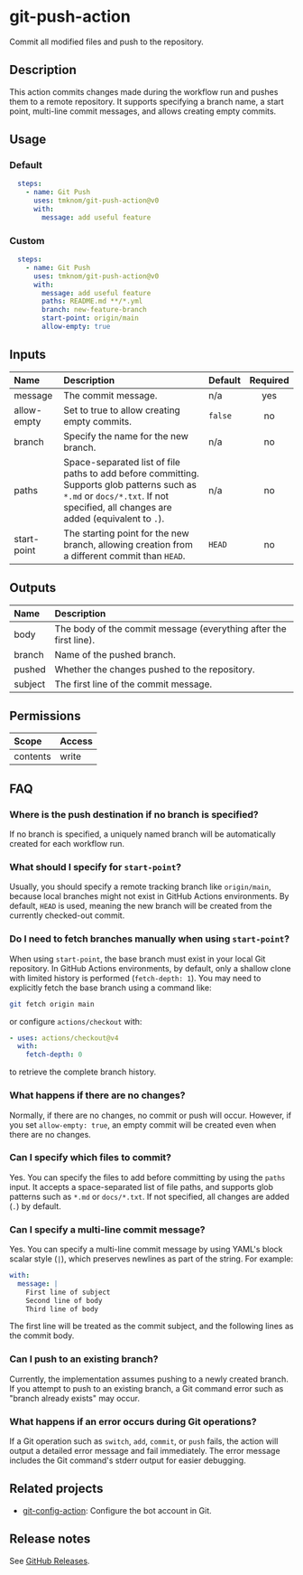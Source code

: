 # git-push-action

Commit all modified files and push to the repository.

<!-- actdocs start -->

## Description

This action commits changes made during the workflow run and pushes them to a remote repository.
It supports specifying a branch name, a start point, multi-line commit messages, and allows creating empty commits.

## Usage

### Default

```yaml
  steps:
    - name: Git Push
      uses: tmknom/git-push-action@v0
      with:
        message: add useful feature
```

### Custom

```yaml
  steps:
    - name: Git Push
      uses: tmknom/git-push-action@v0
      with:
        message: add useful feature
        paths: README.md **/*.yml
        branch: new-feature-branch
        start-point: origin/main
        allow-empty: true
```

## Inputs

| Name | Description | Default | Required |
| :--- | :---------- | :------ | :------: |
| message | The commit message. | n/a | yes |
| allow-empty | Set to true to allow creating empty commits. | `false` | no |
| branch | Specify the name for the new branch. | n/a | no |
| paths | Space-separated list of file paths to add before committing. Supports glob patterns such as `*.md` or `docs/*.txt`. If not specified, all changes are added (equivalent to `.`). | n/a | no |
| start-point | The starting point for the new branch, allowing creation from a different commit than `HEAD`. | `HEAD` | no |

## Outputs

| Name | Description |
| :--- | :---------- |
| body | The body of the commit message (everything after the first line). |
| branch | Name of the pushed branch. |
| pushed | Whether the changes pushed to the repository. |
| subject | The first line of the commit message. |

<!-- actdocs end -->

## Permissions

| Scope    | Access |
| :------- | :----- |
| contents | write  |

## FAQ

### Where is the push destination if no branch is specified?

If no branch is specified, a uniquely named branch will be automatically created for each workflow run.

### What should I specify for `start-point`?

Usually, you should specify a remote tracking branch like `origin/main`, because local branches might not exist in GitHub Actions environments.
By default, `HEAD` is used, meaning the new branch will be created from the currently checked-out commit.

### Do I need to fetch branches manually when using `start-point`?

When using `start-point`, the base branch must exist in your local Git repository.
In GitHub Actions environments, by default, only a shallow clone with limited history is performed (`fetch-depth: 1`).
You may need to explicitly fetch the base branch using a command like:

```bash
git fetch origin main
```

or configure `actions/checkout` with:

```yaml
- uses: actions/checkout@v4
  with:
    fetch-depth: 0
```

to retrieve the complete branch history.

### What happens if there are no changes?

Normally, if there are no changes, no commit or push will occur.
However, if you set `allow-empty: true`, an empty commit will be created even when there are no changes.

### Can I specify which files to commit?

Yes. You can specify the files to add before committing by using the `paths` input.
It accepts a space-separated list of file paths, and supports glob patterns such as `*.md` or `docs/*.txt`.
If not specified, all changes are added (`.`) by default.

### Can I specify a multi-line commit message?

Yes. You can specify a multi-line commit message by using YAML's block scalar style (`|`),
which preserves newlines as part of the string.
For example:

```yaml
with:
  message: |
    First line of subject
    Second line of body
    Third line of body
```

The first line will be treated as the commit subject, and the following lines as the commit body.

### Can I push to an existing branch?

Currently, the implementation assumes pushing to a newly created branch.
If you attempt to push to an existing branch, a Git command error such as "branch already exists" may occur.

### What happens if an error occurs during Git operations?

If a Git operation such as `switch`, `add`, `commit`, or `push` fails,
the action will output a detailed error message and fail immediately.
The error message includes the Git command's stderr output for easier debugging.

## Related projects

- [git-config-action](https://github.com/tmknom/git-config-action): Configure the bot account in Git.

## Release notes

See [GitHub Releases][releases].

[releases]: https://github.com/tmknom/git-push-action/releases
